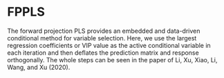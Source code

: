# FPPLS
The forward projection PLS provides an embedded and data-driven conditional method for variable selection. Here, we use the largest regression coefficients or VIP value as the active conditional variable in each iteration and then deflates the prediction matrix and response orthogonally. The whole steps can be seen in the paper of Li, Xu, Xiao, Li, Wang, and Xu (2020).
